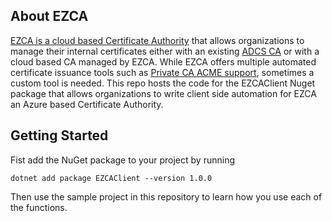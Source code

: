 ## About EZCA
[EZCA is a cloud based Certificate Authority](https://www.keytos.io/AZURE-PKI.html) that allows organizations to manage their internal certificates either with an existing [ADCS CA](https://blog.keytos.io/2022/03/31/ADCS.html) or with a cloud based CA managed by EZCA. While EZCA offers multiple automated certificate issuance tools such as [Private CA ACME support](https://blog.keytos.io/2022/12/01/ACMECA.html), sometimes a custom tool is needed. This repo hosts the code for the EZCAClient Nuget package that allows organizations to write client side automation for EZCA an Azure based Certificate Authority.

## Getting Started
Fist add the NuGet package to your project by running 
```
dotnet add package EZCAClient --version 1.0.0
```
Then use the sample project in this repository to learn how you use each of the functions. 